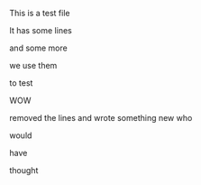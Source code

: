 This is a test file

It has some lines

and some more

we use them

to test

WOW

removed the lines
and wrote something new
who



would





have




thought
